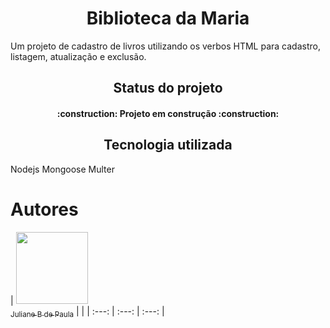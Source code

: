 <h1 align="center"> Biblioteca da Maria </h1>
Um projeto de cadastro de livros utilizando os verbos HTML para cadastro, listagem, atualização e exclusão.

<h2 align="center"> Status do projeto </h2>
<h4 align="center"> 
    :construction:  Projeto em construção  :construction:
</h4>

<h2 align="center"> Tecnologia utilizada </h2>
Nodejs 
Mongoose
Multer

# Autores

| [<img src="https://github.com/JulianedePaula" width=115><br><sub>Juliane B de Paula</sub>](https://github.com/JulianedePaula) |   |
| :---: | :---: | :---: |

